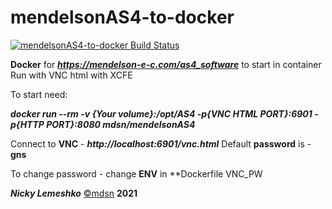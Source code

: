 # mendelsonAS4-to-docker

[![mendelsonAS4-to-docker Build Status](https://travis-ci.com/nlemeshko/mendelsonAS4-to-docker.svg?branch=master)](https://travis-ci.com/nlemeshko/mendelsonAS4-to-docker)

**Docker** for ***https://mendelson-e-c.com/as4_software*** to start in container
Run with VNC html with XCFE

To start need:

***docker run --rm -v {Your volume}:/opt/AS4 -p{VNC HTML PORT}:6901 -p{HTTP PORT}:8080 mdsn/mendelsonAS4***

Connect to **VNC** - ***http://localhost:6901/vnc.html***
Default **password** is - **gns**

To change password - change **ENV** in **Dockerfile VNC_PW

***Nicky Lemeshko*** [©mdsn](https://mdsn.tk) **2021**
